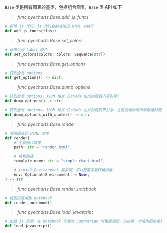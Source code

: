 `Base` 类是所有图表的基类，包括组合图表，`Base` 类 API 如下

> *func pyecharts.Base.add_js_funcs*

```python
# 新增 js 代码，js 代码会被渲染进 HTML 中执行
def add_js_funcs(*fns):
```

> *func pyecharts.Base.set_colors*

```python
# 设置全局 Label 颜色
def set_colors(colors: colors: Sequence[str])
```

> *func pyecharts.Base.get_options*

```python
# 获取全局 options
def get_options() -> dict:
```

> *func pyecharts.Base.dump_options*

```python
# 获取全局 options，JSON 格式（JsCode 生成的函数不带引号）
def dump_options() -> str:
```

```python
# 获取全局 options，JSON 格式（JsCode 生成的函数带引号，在前后端分离传输数据时使用）
def dump_options_with_quotes() -> str:
```

> *func pyecharts.Base.render*

```python
# 渲染图表到 HTML 文件
def render(
    # 生成图片路径
    path: str = "render.html",

    # 模板路径
    template_name: str = "simple_chart.html",

    # jinja2.Environment 类实例，可以配置各类环境参数
    env: Optional[Environment] = None,
) -> str
```

> *func pyecharts.Base.render_notebook*

```python
# 将图形渲染到 notebook
def render_notebook()
```

> *func pyecharts.Base.load_javascript*

```python
# 加载 js 资源，在 notebook 环境为 JupyterLab 时需要用到，仅在第一次渲染图前使用加载即可。
def load_javascript()
```
